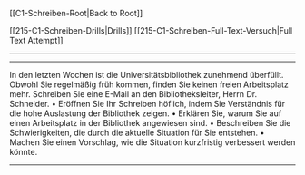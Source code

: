 [[C1-Schreiben-Root|Back to Root]]

[[215-C1-Schreiben-Drills|Drills]]
[[215-C1-Schreiben-Full-Text-Versuch|Full Text Attempt]]

----
---

In den letzten Wochen ist die Universitätsbibliothek zunehmend überfüllt. Obwohl Sie regelmäßig früh kommen, finden Sie keinen freien Arbeitsplatz mehr.
Schreiben Sie eine E-Mail an den Bibliotheksleiter, Herrn Dr. Schneider.
	•	Eröffnen Sie Ihr Schreiben höflich, indem Sie Verständnis für die hohe Auslastung der Bibliothek zeigen.
	•	Erklären Sie, warum Sie auf einen Arbeitsplatz in der Bibliothek angewiesen sind.
	•	Beschreiben Sie die Schwierigkeiten, die durch die aktuelle Situation für Sie entstehen.
	•	Machen Sie einen Vorschlag, wie die Situation kurzfristig verbessert werden könnte.

---

